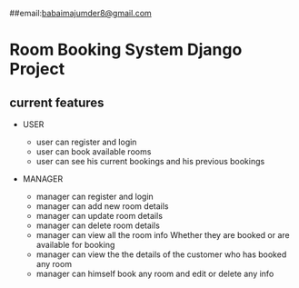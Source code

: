 ##email:babaimajumder8@gmail.com
# Room Booking System Django Project
## current features
* USER
  * user can register and login
  * user can book available rooms 
  * user can see his current bookings and his previous bookings
 
* MANAGER
    * manager can register and login
    * manager can add new room details
    * manager can update room details
    * manager can delete room details
    * manager can view all the room info Whether they are booked or are available for booking
    * manager can view the the details of the customer who has booked any room
    * manager can himself book any room and edit or delete any info 
